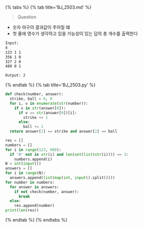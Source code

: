 {% tabs %}
{% tab title='BJ_2503.md' %}

> Question

* 숫자 야구의 결과값이 주어질 떄
* 첫 줄에 영수가 생각하고 있을 가능성이 있는 답의 총 개수를 출력한다

```txt
Input:
4
123 1 1
356 1 0
327 2 0
489 0 1

Output: 2
```

{% endtab %}
{% tab title='BJ_2503.py' %}

```py
def check(number, answer):
  strike, ball = 0, 0
  for i, v in enumerate(str(number)):
    if v in str(answer[0]):
      if v == str(answer[0])[i]:
        strike += 1
      else:
        ball += 1
  return answer[1] == strike and answer[2] == ball

res = []
numbers = []
for i in range(123, 988):
  if '0' not in str(i) and len(set(list(str(i)))) == 3:
    numbers.append(i)
N = int(input())
answers = []
for i in range(N):
  answers.append(list(map(int, input().split())))
for number in numbers:
  for answer in answers:
    if not check(number, answer):
      break
  else:
    res.append(number)
print(len(res))
```

{% endtab %}
{% endtabs %}
